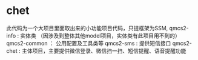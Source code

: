 # chet
此代码为一个大项目里面取出来的小功能项目代码，只提框架为SSM,
qmcs2-info : 实体类 （因涉及到整体其他model项目，实体类有此项目用不到的）
qmcs2-common ： 公用配置及工具类等
qmcs2-sms : 提供短信接口
qmcs2-chet : 主体项目，主要提供微信登录、微信扫一扫、短信提醒、语音提醒功能
